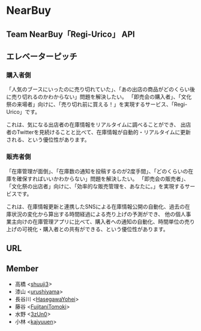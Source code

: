 # NearBuy

## Team NearBuy「Regi-Urico」 API

## エレベーターピッチ

### 購入者側
「人気のブースにいったのに売り切れていた」、「あの出店の商品がどのくらい後に売り切れるのかわからない」問題を解決したい。
「即売会の購入者」、「文化祭の来場者」向けに、「売り切れ前に買える！」を実現するサービス、「Regi-Urico」です。

これは、気になる出店者の在庫情報をリアルタイムに調べることができ、
出店者のTwitterを見続けることと比べて、在庫情報が自動的・リアルタイムに更新される、という優位性があります。

### 販売者側

「在庫管理が面倒」、「在庫数の通知を投稿するのが2度手間」、「どのくらいの在庫を確保すればいいかわからない」問題を解決したい。
「即売会の販売者」、「文化祭の出店者」向けに、「効率的な販売管理を、あなたに。」を実現するサービスです。

これは、在庫情報更新と連携したSNSによる在庫情報公開の自動化、過去の在庫状況の変化から算出する時間経過による売り上げの予測ができ、
他の個人事業主向けの在庫管理アプリに比べて、購入者への通知の自動化、時間単位の売り上げの可視化・購入者との共有ができる、という優位性があります。

## URL

## Member

- 高橋 <[shuuji3](https://github.com/shuuji3)>
- 漆山 <[urushiyama](https://github.com/urushiyama)>
- 長谷川 <[HasegawaYohei](https://github.com/HasegawaYohei)>
- 藤谷 <[FujitaniTomoki](https://github.com/FujitaniTomoki)>
- 水野 <[3zUn0](https://github.com/3zUn0)>
- 小林 <[kajyuuen](https://github.com/kajyuuen)>

